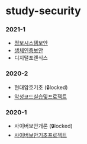 # study-security
### 2021-1 
- <a href="/정보시스템보안">정보시스템보안</a>   
- <a href="https://github.com/ottl-seo/biometric-security">생체인증보안</a>   
- 디지털포렌식스
    
### 2020-2 
- 현대암호기초 (🔒locked)    
- <a href="https://github.com/ottl-seo/Malware_Project">악성코드실습및프로젝트</a>

### 2020-1
- 사이버보안개론 (🔒locked)
- <a href="https://github.com/ottl-seo/meeting-time-Scheduler">사이버보안기초프로젝트</a>
